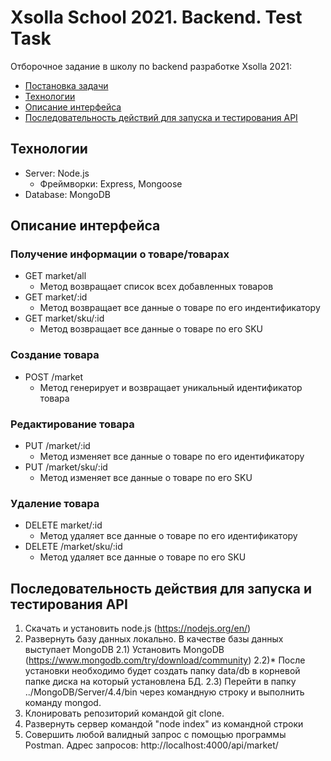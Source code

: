 # Xsolla School 2021. Backend. Test Task

Отборочное задание в школу по backend разработке Xsolla 2021: 
  - [Постановка задачи](https://github.com/xsolla/xsolla-school-backend-2021/blob/main/README.md)
  - [Технологии](#технологии)
  - [Описание интерфейса](#описание-интерфейса)
  - [Последовательность действий для запуска и тестирования API](#последовательность-действий-для-запуска-и-тестирования-api)


## Технологии
  - Server: Node.js
    - Фреймворки: Express, Mongoose
  - Database: MongoDB

## Описание интерфейса

### Получение информации о товаре/товарах
- GET market/all 
  - Метод возвращает список всех добавленных товаров
- GET market/:id 
  - Метод возвращает все данные о товаре по его индентификатору
- GET market/sku/:id 
  - Метод возвращает все данные о товаре по его SKU

### Создание товара
- POST /market 
  - Метод генерирует и возвращает уникальный идентификатор товара

### Редактирование товара
- PUT /market/:id 
  - Метод изменяет все данные о товаре по его идентификатору
- PUT /market/sku/:id 
  - Метод изменяет все данные о товаре по его SKU

### Удаление товара
- DELETE market/:id 
  - Метод удаляет все данные о товаре по его идентификатору
- DELETE /market/sku/:id 
  - Метод удаляет все данные о товаре по его SKU


## Последовательность действия для запуска и тестирования API
1) Скачать и установить node.js (https://nodejs.org/en/)
2) Развернуть базу данных локально. В качестве базы данных выступает MongoDB
  2.1) Установить MongoDB (https://www.mongodb.com/try/download/community) 
  2.2)* После установки необходимо будет создать папку data/db в корневой папке диска на который установлена БД.
  2.3) Перейти в папку ../MongoDB/Server/4.4/bin через командную строку и выполнить команду mongod.
3) Клонировать репозиторий командой git clone.
4) Развернуть сервер командой "node index" из командной строки
5) Совершить любой валидный запрос с помощью программы Postman. Адрес запросов: http://localhost:4000/api/market/  
